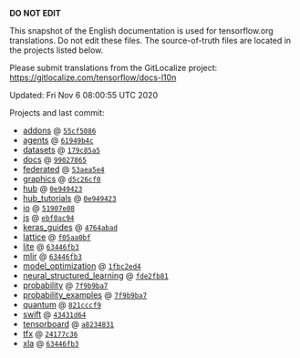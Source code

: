 __DO NOT EDIT__

This snapshot of the English documentation is used for tensorflow.org
translations. Do not edit these files. The source-of-truth files are located in
the projects listed below.

Please submit translations from the GitLocalize project: https://gitlocalize.com/tensorflow/docs-l10n

Updated: Fri Nov  6 08:00:55 UTC 2020

Projects and last commit:

- [addons](https://github.com/tensorflow/addons/tree/master/docs) @ <a href='https://github.com/tensorflow/addons/commit/55cf5086798912fa36595ca23270e3898450e215'><code>55cf5086</code></a>
- [agents](https://github.com/tensorflow/agents/tree/master/docs) @ <a href='https://github.com/tensorflow/agents/commit/61949b4c50f3610e610f1b3f3597f2360fb6878c'><code>61949b4c</code></a>
- [datasets](https://github.com/tensorflow/datasets/tree/master/docs) @ <a href='https://github.com/tensorflow/datasets/commit/179c85a57731d4c046c52bad14ea0fd6f5fee051'><code>179c85a5</code></a>
- [docs](https://github.com/tensorflow/docs/tree/master/site/en) @ <a href='https://github.com/tensorflow/docs/commit/99027865bb3311da43c9443b59b8cdcdbdeed157'><code>99027865</code></a>
- [federated](https://github.com/tensorflow/federated/tree/master/docs) @ <a href='https://github.com/tensorflow/federated/commit/53aea5e4e2ab35a25aab6952afcd049da920c7e8'><code>53aea5e4</code></a>
- [graphics](https://github.com/tensorflow/graphics/tree/master/tensorflow_graphics/g3doc) @ <a href='https://github.com/tensorflow/graphics/commit/d5c26cf05125e5c096f5b2cde6c85f88c7df2d59'><code>d5c26cf0</code></a>
- [hub](https://github.com/tensorflow/hub/tree/master/docs) @ <a href='https://github.com/tensorflow/hub/commit/0e9494231cf5a3af17591459a7af2a3839ed6958'><code>0e949423</code></a>
- [hub_tutorials](https://github.com/tensorflow/hub/tree/master/examples/colab) @ <a href='https://github.com/tensorflow/hub/commit/0e9494231cf5a3af17591459a7af2a3839ed6958'><code>0e949423</code></a>
- [io](https://github.com/tensorflow/io/tree/master/docs) @ <a href='https://github.com/tensorflow/io/commit/51907e0839aa2d4be824961efa04f417d593984b'><code>51907e08</code></a>
- [js](https://github.com/tensorflow/tfjs-website/tree/master/docs) @ <a href='https://github.com/tensorflow/tfjs-website/commit/ebf0ac944eab1f94c9d01f9430ba147f52fc937c'><code>ebf0ac94</code></a>
- [keras_guides](https://github.com/tensorflow/docs/tree/snapshot-keras/site/en/guide/keras) @ <a href='https://github.com/tensorflow/docs/commit/4764abad680f9698f8ba9ace121ac9d0d9cb69af'><code>4764abad</code></a>
- [lattice](https://github.com/tensorflow/lattice/tree/master/docs) @ <a href='https://github.com/tensorflow/lattice/commit/f05aa0bf2e85756f7a5f49f1378f0d1e428bea2d'><code>f05aa0bf</code></a>
- [lite](https://github.com/tensorflow/tensorflow/tree/master/tensorflow/lite/g3doc) @ <a href='https://github.com/tensorflow/tensorflow/commit/63446fb3b5213a2f3de085ae9371795dbda19e6e'><code>63446fb3</code></a>
- [mlir](https://github.com/tensorflow/tensorflow/tree/master/tensorflow/compiler/mlir/g3doc) @ <a href='https://github.com/tensorflow/tensorflow/commit/63446fb3b5213a2f3de085ae9371795dbda19e6e'><code>63446fb3</code></a>
- [model_optimization](https://github.com/tensorflow/model-optimization/tree/master/tensorflow_model_optimization/g3doc) @ <a href='https://github.com/tensorflow/model-optimization/commit/1fbc2ed46927105419128e90a6d4570d4f42b533'><code>1fbc2ed4</code></a>
- [neural_structured_learning](https://github.com/tensorflow/neural-structured-learning/tree/master/g3doc) @ <a href='https://github.com/tensorflow/neural-structured-learning/commit/fde2fb81d870e15ca3655ea2b28e6f9f352087b0'><code>fde2fb81</code></a>
- [probability](https://github.com/tensorflow/probability/tree/master/tensorflow_probability/g3doc) @ <a href='https://github.com/tensorflow/probability/commit/7f9b9ba78a8c10cced4dc5ac3050f00261aa936e'><code>7f9b9ba7</code></a>
- [probability_examples](https://github.com/tensorflow/probability/tree/master/tensorflow_probability/examples/jupyter_notebooks) @ <a href='https://github.com/tensorflow/probability/commit/7f9b9ba78a8c10cced4dc5ac3050f00261aa936e'><code>7f9b9ba7</code></a>
- [quantum](https://github.com/tensorflow/quantum/tree/master/docs) @ <a href='https://github.com/tensorflow/quantum/commit/821cccf9e9b407e2f2fe0270cc19e752ca2fc109'><code>821cccf9</code></a>
- [swift](https://github.com/tensorflow/swift/tree/master/docs/site) @ <a href='https://github.com/tensorflow/swift/commit/43431d646f120fb21db64dcbce1140a56e1b410d'><code>43431d64</code></a>
- [tensorboard](https://github.com/tensorflow/tensorboard/tree/master/docs) @ <a href='https://github.com/tensorflow/tensorboard/commit/a8234831003478947bf69a9edd0f538028b1631c'><code>a8234831</code></a>
- [tfx](https://github.com/tensorflow/tfx/tree/master/docs) @ <a href='https://github.com/tensorflow/tfx/commit/24177c36a79fb1b4895310822aafad8511ff4350'><code>24177c36</code></a>
- [xla](https://github.com/tensorflow/tensorflow/tree/master/tensorflow/compiler/xla/g3doc) @ <a href='https://github.com/tensorflow/tensorflow/commit/63446fb3b5213a2f3de085ae9371795dbda19e6e'><code>63446fb3</code></a>


